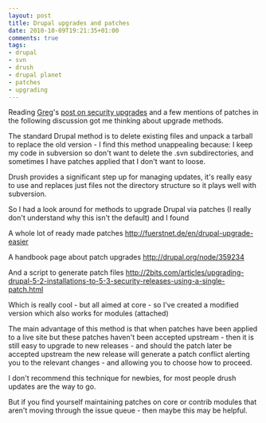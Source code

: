 ```yaml
---
layout: post
title: Drupal upgrades and patches
date: 2010-10-09T19:21:35+01:00
comments: true
tags:
- drupal
- svn
- drush
- drupal planet
- patches
- upgrading
---
```

Reading <a href="http://www.drupaler.co.uk/users/gregharvey">Greg</a>'s <a href="http://www.drupaler.co.uk/blog/security-releases-dont-work/504">post on security upgrades</a> and a few mentions of patches in the following discussion got me thinking about upgrade methods.

The standard Drupal method is to delete existing files and unpack a tarball to replace the old version - I find this method unappealing because: I keep my code in subversion so don't want to delete the .svn subdirectories, and sometimes I have patches applied that I don't want to loose.

Drush provides a significant step up for managing updates, it's really easy to use and replaces just files not the directory structure so it plays well with subversion.

So I had a look around for methods to upgrade Drupal via patches (I really don't understand why this isn't the default) and I found

A whole lot of ready made patches
http://fuerstnet.de/en/drupal-upgrade-easier

A handbook page about patch upgrades
http://drupal.org/node/359234 

And a script to generate patch files
http://2bits.com/articles/upgrading-drupal-5-2-installations-to-5-3-security-releases-using-a-single-patch.html

Which is really cool - but all aimed at core - so I've created a modified version which also works for modules (attached)

The main advantage of this method is that when patches have been applied to a live site but these patches haven't been accepted upstream - then it is still easy to upgrade to new releases - and should the patch later be accepted upstream the new release will generate a patch conflict alerting you to the relevant changes - and allowing you to choose how to proceed.

I don't recommend this technique for newbies, for most people drush updates are the way to go.

But if you find yourself maintaining patches on core or contrib modules that aren't moving through the issue queue - then maybe this may be helpful.
 

 
